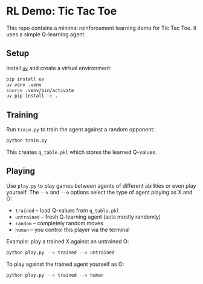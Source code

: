 # RL Demo: Tic Tac Toe

This repo contains a minimal reinforcement learning demo for Tic Tac Toe.
It uses a simple Q-learning agent.

## Setup

Install [`uv`](https://docs.astral.sh/uv/) and create a virtual environment:

```bash
pip install uv
uv venv .venv
source .venv/bin/activate
uv pip install -e .
```

## Training

Run `train.py` to train the agent against a random opponent:

```bash
python train.py
```

This creates `q_table.pkl` which stores the learned Q-values.

## Playing

Use `play.py` to play games between agents of different abilities or even play yourself. The `--x` and `--o` options select the type of agent playing as X and O:

- `trained` &ndash; load Q-values from `q_table.pkl`
- `untrained` &ndash; fresh Q-learning agent (acts mostly randomly)
- `random` &ndash; completely random moves
- `human` &ndash; you control this player via the terminal

Example: play a trained X against an untrained O:

```bash
python play.py --x trained --o untrained
```

To play against the trained agent yourself as O:

```bash
python play.py --x trained --o human
```